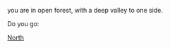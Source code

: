 you are in open forest, with a deep valley to one side.

Do you go:

[North](../open_forest1/open_forest1.md)

